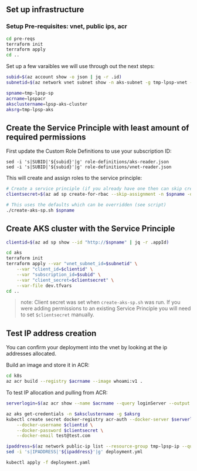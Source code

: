 ## Set up infrastructure 

### Setup Pre-requisites: vnet, public ips, acr

```bash
cd pre-reqs
terraform init
terraform apply
cd ..
```

Set up a few varaibles we will use through out the next steps:

```bash
subid=$(az account show -o json | jq -r .id)
subnetid=$(az network vnet subnet show -n aks-subnet -g tmp-lpsp-vnet --vnet-name lpsp-network | jq -r .id)

spname=tmp-lpsp-sp
acrname=lpspacr
aksclustername=lpsp-aks-cluster
aksrg=tmp-lpsp-aks
```

## Create the Service Principle with least amount of required permissions
First update the Custom Role Definitions to use your subscription ID:

```
sed -i 's|SUBID|'${subid}'|g' role-definitions/aks-reader.json
sed -i 's|SUBID|'${subid}'|g' role-definitions/vnet-reader.json
```

This will create and assign roles to the service principle:

```bash
# Create a service principle (if you already have one then can skip creation)
clientsecret=$(az ad sp create-for-rbac --skip-assignment -n $spname -o json | jq -r .password)

# This uses the defaults which can be overridden (see script)
./create-aks-sp.sh $spname
```

## Create AKS cluster with the Service Principle

```bash
clientid=$(az ad sp show --id "http://$spname" | jq -r .appId)

cd aks
terraform init
terraform apply --var "vnet_subnet_id=$subnetid" \
    --var "client_id=$clientid" \
    --var "subscription_id=$subid" \
    --var "client_secret=$clientsecret" \
    --var-file dev.tfvars
cd ..
```

> note: Client secret was set when `create-aks-sp.sh` was run.  If you were adding permissions to an existing Service Principle you will need to set `$clientsecret` manually.

## Test IP address creation
You can confirm your deployment into the vnet by looking at the ip addresses allocated.

Build an image and store it in ACR:

```bash
cd k8s
az acr build --registry $acrname --image whoami:v1 .
```

To test IP allocation and pulling from ACR:

```bash
serverlogin=$(az acr show --name $acrname --query loginServer --output tsv)

az aks get-credentials -n $aksclustername -g $aksrg
kubectl create secret docker-registry acr-auth --docker-server $serverlogin \
    --docker-username $clientid \
    --docker-password $clientsecret \
    --docker-email test@test.com

ipaddress=$(az network public-ip list --resource-group tmp-lpsp-ip --query "[0].ipAddress" --output tsv)
sed -i 's|IPADDRESS|'${ipaddress}'|g' deployment.yml

kubectl apply -f deployment.yaml
```
